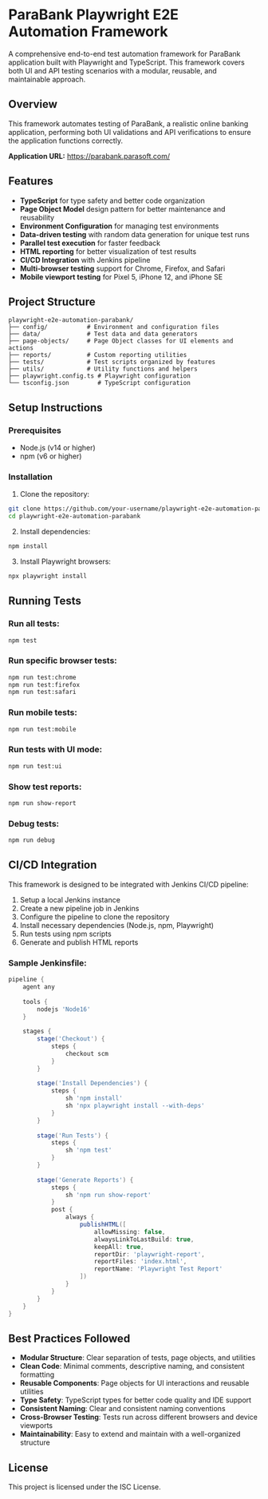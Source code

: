 # ParaBank Playwright E2E Automation Framework

A comprehensive end-to-end test automation framework for ParaBank application built with Playwright and TypeScript. This framework covers both UI and API testing scenarios with a modular, reusable, and maintainable approach.

## Overview

This framework automates testing of ParaBank, a realistic online banking application, performing both UI validations and API verifications to ensure the application functions correctly.

**Application URL:** https://parabank.parasoft.com/

## Features

- **TypeScript** for type safety and better code organization
- **Page Object Model** design pattern for better maintenance and reusability
- **Environment Configuration** for managing test environments
- **Data-driven testing** with random data generation for unique test runs
- **Parallel test execution** for faster feedback
- **HTML reporting** for better visualization of test results
- **CI/CD Integration** with Jenkins pipeline
- **Multi-browser testing** support for Chrome, Firefox, and Safari
- **Mobile viewport testing** for Pixel 5, iPhone 12, and iPhone SE

## Project Structure

```
playwright-e2e-automation-parabank/
├── config/           # Environment and configuration files
├── data/             # Test data and data generators
├── page-objects/     # Page Object classes for UI elements and actions
├── reports/          # Custom reporting utilities
├── tests/            # Test scripts organized by features
├── utils/            # Utility functions and helpers
├── playwright.config.ts # Playwright configuration
└── tsconfig.json        # TypeScript configuration
```

## Setup Instructions

### Prerequisites
- Node.js (v14 or higher)
- npm (v6 or higher)

### Installation

1. Clone the repository:
```bash
git clone https://github.com/your-username/playwright-e2e-automation-parabank.git
cd playwright-e2e-automation-parabank
```

2. Install dependencies:
```bash
npm install
```

3. Install Playwright browsers:
```bash
npx playwright install
```

## Running Tests

### Run all tests:
```bash
npm test
```

### Run specific browser tests:
```bash
npm run test:chrome
npm run test:firefox
npm run test:safari
```

### Run mobile tests:
```bash
npm run test:mobile
```

### Run tests with UI mode:
```bash
npm run test:ui
```

### Show test reports:
```bash
npm run show-report
```

### Debug tests:
```bash
npm run debug
```

## CI/CD Integration

This framework is designed to be integrated with Jenkins CI/CD pipeline:

1. Setup a local Jenkins instance
2. Create a new pipeline job in Jenkins
3. Configure the pipeline to clone the repository
4. Install necessary dependencies (Node.js, npm, Playwright)
5. Run tests using npm scripts
6. Generate and publish HTML reports

### Sample Jenkinsfile:

```groovy
pipeline {
    agent any
    
    tools {
        nodejs 'Node16'
    }
    
    stages {
        stage('Checkout') {
            steps {
                checkout scm
            }
        }
        
        stage('Install Dependencies') {
            steps {
                sh 'npm install'
                sh 'npx playwright install --with-deps'
            }
        }
        
        stage('Run Tests') {
            steps {
                sh 'npm test'
            }
        }
        
        stage('Generate Reports') {
            steps {
                sh 'npm run show-report'
            }
            post {
                always {
                    publishHTML([
                        allowMissing: false,
                        alwaysLinkToLastBuild: true,
                        keepAll: true,
                        reportDir: 'playwright-report',
                        reportFiles: 'index.html',
                        reportName: 'Playwright Test Report'
                    ])
                }
            }
        }
    }
}
```

## Best Practices Followed

- **Modular Structure**: Clear separation of tests, page objects, and utilities
- **Clean Code**: Minimal comments, descriptive naming, and consistent formatting
- **Reusable Components**: Page objects for UI interactions and reusable utilities
- **Type Safety**: TypeScript types for better code quality and IDE support
- **Consistent Naming**: Clear and consistent naming conventions
- **Cross-Browser Testing**: Tests run across different browsers and device viewports
- **Maintainability**: Easy to extend and maintain with a well-organized structure

## License

This project is licensed under the ISC License.
